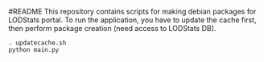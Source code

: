 #README
This repository contains scripts for making debian packages for LODStats portal. To run the application, you have to update the cache first, then perform package creation (need access to LODStats DB).
```
. updatecache.sh
python main.py
```
